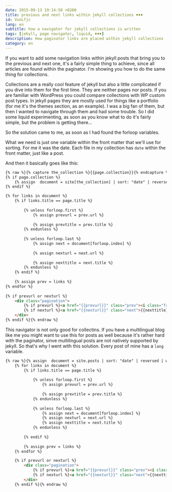 ```yaml
---
date: 2015-09-13 19:14:58 +0200
title: previous and next links within jekyll collections ♦♦♦
id: VunLfjc
lang: en
subtitle: how a navigator for jekyll collections is written
tags: [jekyll, page navigator, liquid, ♦♦♦]
description: How paginator links are placed within jekyll collections
category: en
---
```

If you want to add some navigation links within jekyll posts that bring you to the previous and next one, it's a fairly simple thing to achieve, since all articles are found within the paginator. I'm showing you how to do the same thing for collections.

<!-- more -->
Collections are a really cool feature of jekyll but also a little complicated if you dive into them for the first time. They are neither pages nor posts. If you are familiar with WordPress you could compare collections with WP custom post types. In jekyll pages they are mostly used for things like a portfolio (for me it's the themes section, as an example).
I was a big fan of them, but then I wanted to navigate through them and had some trouble. So I did some liquid experimenting, as soon as you know what to do it's fairly simple, but the problem is getting there...

So the solution came to me, as soon as I had found the forloop variables.

What we need is just one variable within the front matter that we'll use for sorting. For me it was the date. Each file in my collection has `date` within the front matter, just like a post.

And then it basically goes like this:

```html
{% raw %}{% capture the_collection %}{{page.collection}}{% endcapture %}
{% if page.collection %}
    {% assign  document = site[the_collection] | sort: "date" | reversed %}
{% endif %}

{% for links in document %}
    {% if links.title == page.title %}
    
        {% unless forloop.first %}
            {% assign prevurl = prev.url %}
        
            {% assign prevtitle = prev.title %}
        {% endunless %}
    
        {% unless forloop.last %}
            {% assign next = document[forloop.index] %}
            
            {% assign nexturl = next.url %}
            
            {% assign nexttitle = next.title %}
        {% endunless %}
    {% endif %}
    
    {% assign prev = links %}
{% endfor %}
                        
{% if prevurl or nexturl %}
    <div class="pagination">
        {% if prevurl %}<a href="{{prevurl}}" class="prev"><i class="fa fa-angle-left"></i> {{ prevtitle}}</a>{% endif %}                    
        {% if nexturl %}<a href="{{nexturl}}" class="next">{{nexttitle}} <i class="fa fa-angle-right"></i></a>{% endif %}
    </div>
{% endif %}{% endraw %}
```

This navigator is not only good for collectins. If you have a multilingual blog like me you might want to use this for posts as well because it's rather hard with the paginator, sinve multilingual posts are not natively supported by jekyll. So that's why I went with this solution. Every post of mine has a `lang` variable.

```html
{% raw %}{% assign  document = site.posts | sort: "date" | reversed | where:"lang", page.lang %}
    {% for links in document %}
        {% if links.title == page.title %}
        
            {% unless forloop.first %}
                {% assign prevurl = prev.url %}
                
                {% assign prevtitle = prev.title %}
            {% endunless %}
        
            {% unless forloop.last %}
                {% assign next = document[forloop.index] %}
                {% assign nexturl = next.url %}
                {% assign nexttitle = next.title %}
            {% endunless %}
            
        {% endif %}
        
        {% assign prev = links %}
    {% endfor %}

    {% if prevurl or nexturl %}
        <div class="pagination">
            {% if prevurl %}<a href="{{prevurl}}" class="prev"><i class="fa fa-angle-left"></i> {{ prevtitle}}</a>{% endif %}
            {% if nexturl %}<a href="{{nexturl}}" class="next">{{nexttitle}} <i class="fa fa-angle-right"></i></a>{% endif %}
        </div>
    {% endif %}{% endraw %}
```